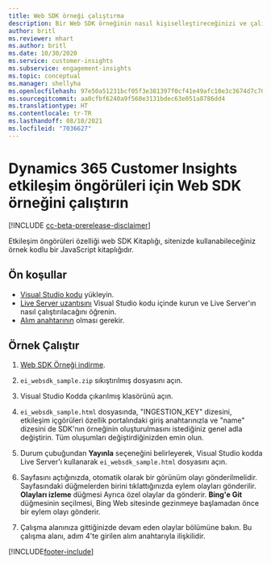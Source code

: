 ```yaml
---
title: Web SDK örneği çalıştırma
description: Bir Web SDK örneğinin nasıl kişiselleştireceğinizi ve çalıştırılacağını öğrenin.
author: britl
ms.reviewer: mhart
ms.author: britl
ms.date: 10/30/2020
ms.service: customer-insights
ms.subservice: engagement-insights
ms.topic: conceptual
ms.manager: shellyha
ms.openlocfilehash: 97e50a51231bcf05f3e381397f0cf41e49afc10e3c3674d7c709c8f521979e12
ms.sourcegitcommit: aa0cfbf6240a9f560e3131bdec63e051a8786dd4
ms.translationtype: HT
ms.contentlocale: tr-TR
ms.lasthandoff: 08/10/2021
ms.locfileid: "7036627"
---
```

# <a name="run-the-web-sdk-sample-for-dynamics-365-customer-insights-engagement-insights-capability"></a>Dynamics 365 Customer Insights etkileşim öngörüleri için Web SDK örneğini çalıştırın

[!INCLUDE [cc-beta-prerelease-disclaimer](includes/cc-beta-prerelease-disclaimer.md)]

Etkileşim öngörüleri özelliği web SDK Kitaplığı, sitenizde kullanabileceğiniz örnek kodlu bir JavaScript kitaplığıdır.

## <a name="prerequisites"></a>Ön koşullar

- [Visual Studio kodu](https://code.visualstudio.com/) yükleyin.
- [Live Server uzantısını](https://marketplace.visualstudio.com/items?itemName=ritwickdey.LiveServer) Visual Studio kodu içinde kurun ve Live Server'ın nasıl çalıştırılacağını öğrenin.
- [Alım anahtarının](instrument-website.md) olması gerekir.

## <a name="run-sample"></a>Örnek Çalıştır

1. [Web SDK Örneği indirme](https://download.pi.dynamics.com/sdk/EngagementInsightsSamples/ei_websdk_sample.zip).

1. `ei_websdk_sample.zip` sıkıştırılmış dosyasını açın.

1. Visual Studio Kodda çıkarılmış klasörünü açın.

1. `ei_websdk_sample.html` dosyasında, "INGESTION_KEY" dizesini, etkileşim içgörüleri özellik portalındaki giriş anahtarınızla ve "name" dizesini de SDK'nın örneğinin oluşturulmasını istediğiniz genel adla değiştirin. Tüm oluşumları değiştirdiğinizden emin olun.

1. Durum çubuğundan **Yayınla** seçeneğini belirleyerek, Visual Studio kodda Live Server'ı kullanarak `ei_websdk_sample.html` dosyasını açın.

1. Sayfasını açtığınızda, otomatik olarak bir görünüm olayı gönderilmelidir. Sayfasındaki düğmelerden birini tıklattığınızda eylem olayları gönderilir. **Olayları izleme** düğmesi Ayrıca özel olaylar da gönderir. **Bing'e Git** düğmesinin seçilmesi, Bing Web sitesinde gezinmeye başlamadan önce bir eylem olayı gönderir.

1. Çalışma alanınıza gittiğinizde devam eden olaylar bölümüne bakın. Bu çalışma alanı, adım 4'te girilen alım anahtarıyla ilişkilidir.


[!INCLUDE[footer-include](../includes/footer-banner.md)]